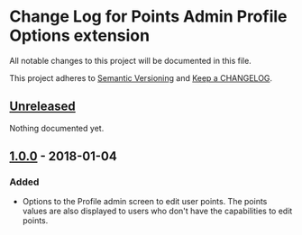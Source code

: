 # Change Log for Points Admin Profile Options extension

All notable changes to this project will be documented in this file.

This project adheres to [Semantic Versioning](http://semver.org/) and [Keep a CHANGELOG](http://keepachangelog.com/).

## [Unreleased]

Nothing documented yet.

## [1.0.0] - 2018-01-04

### Added

- Options to the Profile admin screen to edit user points. The points values are also displayed to users who don't have the capabilities to edit points.

[unreleased]: https://github.com/WordPoints/points-admin-profile-options/compare/master...HEAD
[1.0.0]: https://github.com/WordPoints/points-admin-profile-options/compare/...1.0.0
